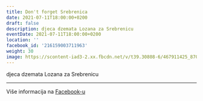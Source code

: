 ```yaml
---
title: Don't forget Srebrenica
date: 2021-07-11T18:00:00+0200
draft: false
description: djeca dzemata Lozana za Srebrenicu
eventDate: 2021-07-11T18:00:00+0200
location: ''
facebook_id: '216159003711963'
weight: 30
image: https://scontent-iad3-2.xx.fbcdn.net/v/t39.30808-6/467911425_8702124949883247_8451066247417132989_n.jpg?_nc_cat=103&ccb=1-7&_nc_sid=9e60e4&_nc_eui2=AeGxBM5gmFoBDnSrQC1cOb3STHlsLy7Cd4JMeWwvLsJ3ggEqyGsB_zl-XvvPGWy8f0UPzzWjAuO3Zv4k3PBjBnj3&_nc_ohc=7HqQrMxKrykQ7kNvwFruqKy&_nc_oc=AdkrioZPBfJp7qJSb4JHazXXjAxIqVa2ywsxvyGtP66eWk1fSIsK8xKNMFrI56VzJXM&_nc_zt=23&_nc_ht=scontent-iad3-2.xx&edm=ABTKTjYEAAAA&_nc_gid=szAAXpQEO6MRH9QfNT7low&oh=00_AfNWBZouZqStGVvV3MbVM2pN7g9e7qILBDBRhzEDsszRHA&oe=686548D9
---
```


djeca dzemata Lozana za Srebrenicu

---

Više informacija na [Facebook-u](https://facebook.com/events/216159003711963)